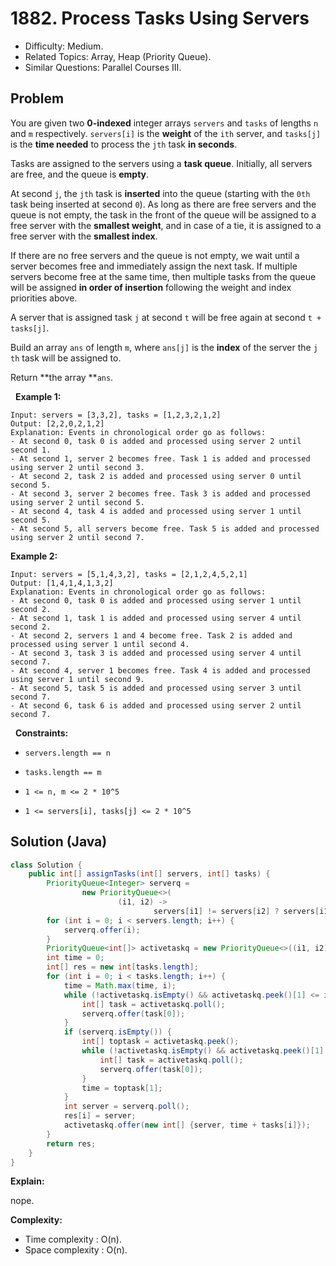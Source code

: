 # 1882. Process Tasks Using Servers

- Difficulty: Medium.
- Related Topics: Array, Heap (Priority Queue).
- Similar Questions: Parallel Courses III.

## Problem

You are given two **0-indexed** integer arrays ```servers``` and ```tasks``` of lengths ```n```​​​​​​ and ```m```​​​​​​ respectively. ```servers[i]``` is the **weight** of the ```i​​​​​​th```​​​​ server, and ```tasks[j]``` is the **time needed** to process the ```j​​​​​​th```​​​​ task **in seconds**.

Tasks are assigned to the servers using a **task queue**. Initially, all servers are free, and the queue is **empty**.

At second ```j```, the ```jth``` task is **inserted** into the queue (starting with the ```0th``` task being inserted at second ```0```). As long as there are free servers and the queue is not empty, the task in the front of the queue will be assigned to a free server with the **smallest weight**, and in case of a tie, it is assigned to a free server with the **smallest index**.

If there are no free servers and the queue is not empty, we wait until a server becomes free and immediately assign the next task. If multiple servers become free at the same time, then multiple tasks from the queue will be assigned **in order of insertion** following the weight and index priorities above.

A server that is assigned task ```j``` at second ```t``` will be free again at second ```t + tasks[j]```.

Build an array ```ans```​​​​ of length ```m```, where ```ans[j]``` is the **index** of the server the ```j​​​​​​th``` task will be assigned to.

Return **the array **```ans```​​​​.

 
**Example 1:**

```
Input: servers = [3,3,2], tasks = [1,2,3,2,1,2]
Output: [2,2,0,2,1,2]
Explanation: Events in chronological order go as follows:
- At second 0, task 0 is added and processed using server 2 until second 1.
- At second 1, server 2 becomes free. Task 1 is added and processed using server 2 until second 3.
- At second 2, task 2 is added and processed using server 0 until second 5.
- At second 3, server 2 becomes free. Task 3 is added and processed using server 2 until second 5.
- At second 4, task 4 is added and processed using server 1 until second 5.
- At second 5, all servers become free. Task 5 is added and processed using server 2 until second 7.
```

**Example 2:**

```
Input: servers = [5,1,4,3,2], tasks = [2,1,2,4,5,2,1]
Output: [1,4,1,4,1,3,2]
Explanation: Events in chronological order go as follows: 
- At second 0, task 0 is added and processed using server 1 until second 2.
- At second 1, task 1 is added and processed using server 4 until second 2.
- At second 2, servers 1 and 4 become free. Task 2 is added and processed using server 1 until second 4. 
- At second 3, task 3 is added and processed using server 4 until second 7.
- At second 4, server 1 becomes free. Task 4 is added and processed using server 1 until second 9. 
- At second 5, task 5 is added and processed using server 3 until second 7.
- At second 6, task 6 is added and processed using server 2 until second 7.
```

 
**Constraints:**


	
- ```servers.length == n```
	
- ```tasks.length == m```
	
- ```1 <= n, m <= 2 * 10^5```
	
- ```1 <= servers[i], tasks[j] <= 2 * 10^5```



## Solution (Java)

```java
class Solution {
    public int[] assignTasks(int[] servers, int[] tasks) {
        PriorityQueue<Integer> serverq =
                new PriorityQueue<>(
                        (i1, i2) ->
                                servers[i1] != servers[i2] ? servers[i1] - servers[i2] : i1 - i2);
        for (int i = 0; i < servers.length; i++) {
            serverq.offer(i);
        }
        PriorityQueue<int[]> activetaskq = new PriorityQueue<>((i1, i2) -> i1[1] - i2[1]);
        int time = 0;
        int[] res = new int[tasks.length];
        for (int i = 0; i < tasks.length; i++) {
            time = Math.max(time, i);
            while (!activetaskq.isEmpty() && activetaskq.peek()[1] <= i) {
                int[] task = activetaskq.poll();
                serverq.offer(task[0]);
            }
            if (serverq.isEmpty()) {
                int[] toptask = activetaskq.peek();
                while (!activetaskq.isEmpty() && activetaskq.peek()[1] == toptask[1]) {
                    int[] task = activetaskq.poll();
                    serverq.offer(task[0]);
                }
                time = toptask[1];
            }
            int server = serverq.poll();
            res[i] = server;
            activetaskq.offer(new int[] {server, time + tasks[i]});
        }
        return res;
    }
}
```

**Explain:**

nope.

**Complexity:**

* Time complexity : O(n).
* Space complexity : O(n).
